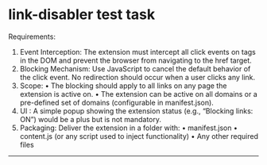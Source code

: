# link-disabler test task

Requirements:
 1. Event Interception:
The extension must intercept all click events on <a> tags in the DOM and prevent the browser from navigating to the href target.
 2. Blocking Mechanism:
Use JavaScript to cancel the default behavior of the click event. No redirection should occur when a user clicks any link.
 3. Scope:
 • The blocking should apply to all links on any page the extension is active on.
 • The extension can be active on all domains or a pre-defined set of domains (configurable in manifest.json).
 4. UI :
A simple popup showing the extension status (e.g., “Blocking links: ON”) would be a plus but is not mandatory.
 5. Packaging:
Deliver the extension in a folder with:
 • manifest.json
 • content.js (or any script used to inject functionality)
 • Any other required files

---
